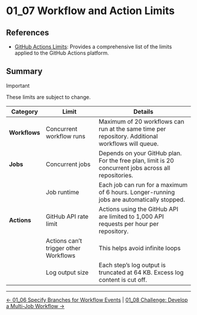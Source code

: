 # 01_07 Workflow and Action Limits

## References

- [GitHub Actions Limits](https://docs.github.com/en/actions/reference/limits): Provides a comprehensive list of the limits applied to the GitHub Actions platform.

## Summary

> [!IMPORTANT]
> These limits are subject to change.

| **Category**  | **Limit**| **Details**|
| ------------- | ----------------------------- | -------------------------------------------------------------------------------------------------------- |
| **Workflows** | Concurrent workflow runs      | Maximum of 20 workflows can run at the same time per repository. Additional workflows will queue.    |
| **Jobs**      | Concurrent jobs               | Depends on your GitHub plan. For the free plan, limit is 20 concurrent jobs across all repositories. |
|               | Job runtime                   | Each job can run for a maximum of 6 hours. Longer-running jobs are automatically stopped.            |
| **Actions**   | GitHub API rate limit         | Actions using the GitHub API are limited to 1,000 API requests per hour per repository.              |
|               | Actions can’t trigger other Workflows | This helps avoid infinite loops |
|               | Log output size               | Each step’s log output is truncated at 64 KB. Excess log content is cut off.                         |

<!-- FooterStart -->
---
[← 01_06 Specify Branches for Workflow Events](../01_06_specify_branches_for_workflow_events/README.md) | [01_08 Challenge: Develop a Multi-Job Workflow →](../01_08_challenge_develop_a_multijob_workflow/README.md)
<!-- FooterEnd -->
